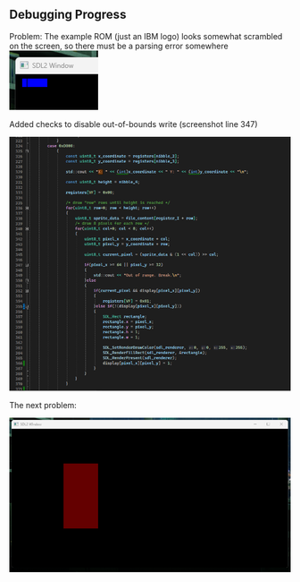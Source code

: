 ## Debugging Progress
Problem: The example ROM (just an IBM logo) looks somewhat scrambled on the screen, so there must be a parsing error somewhere
![IBM logo looks scrambled](image-1.png)

Added checks to disable out-of-bounds write (screenshot line 347)

![Drawing Processor](image.png)


The next problem:

![Bigger window, rectangle size of 1*1px is much larger being displayed (lol?)](image-2.png)